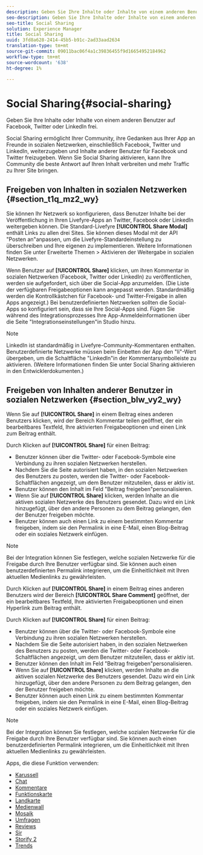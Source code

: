```yaml
---
description: Geben Sie Ihre Inhalte oder Inhalte von einem anderen Benutzer auf Facebook, Twitter oder LinkedIn frei.
seo-description: Geben Sie Ihre Inhalte oder Inhalte von einem anderen Benutzer auf Facebook, Twitter oder LinkedIn frei.
seo-title: Social Sharing
solution: Experience Manager
title: Social Sharing
uuid: 3fd8a628-2414-45b5-b91c-2ad33aad2634
translation-type: tm+mt
source-git-commit: 09011bac06f4a1c39836455f9d16654952184962
workflow-type: tm+mt
source-wordcount: '638'
ht-degree: 1%

---
```



# Social Sharing{#social-sharing}

Geben Sie Ihre Inhalte oder Inhalte von einem anderen Benutzer auf Facebook, Twitter oder LinkedIn frei.

Social Sharing ermöglicht Ihrer Community, ihre Gedanken aus Ihrer App an Freunde in sozialen Netzwerken, einschließlich Facebook, Twitter und LinkedIn, weiterzugeben und Inhalte anderer Benutzer für Facebook und Twitter freizugeben. Wenn Sie Social Sharing aktivieren, kann Ihre Community die beste Antwort auf Ihren Inhalt verbreiten und mehr Traffic zu Ihrer Site bringen.

## Freigeben von Inhalten in sozialen Netzwerken {#section_t1q_mz2_wy}

Sie können Ihr Netzwerk so konfigurieren, dass Benutzer Inhalte bei der Veröffentlichung in Ihren Livefyre-Apps an Twitter, Facebook oder LinkedIn weitergeben können. Die Standard-Livefyre **[!UICONTROL Share Modal]** enthält Links zu allen drei Sites. Sie können dieses Modal mit der API &quot;Posten an&quot;anpassen, um die Livefyre-Standardeinstellung zu überschreiben und Ihre eigenen zu implementieren. Weitere Informationen finden Sie unter Erweiterte Themen > Aktivieren der Weitergabe in sozialen Netzwerken.

Wenn Benutzer auf **[!UICONTROL Share]** klicken, um ihren Kommentar in sozialen Netzwerken (Facebook, Twitter oder LinkedIn) zu veröffentlichen, werden sie aufgefordert, sich über die Social-App anzumelden. (Die Liste der verfügbaren Freigabeoptionen kann angepasst werden. Standardmäßig werden die Kontrollkästchen für Facebook- und Twitter-Freigabe in allen Apps angezeigt.) Bei benutzerdefinierten Netzwerken sollten die Social-Apps so konfiguriert sein, dass sie Ihre Social-Apps sind. Fügen Sie während des Integrationsprozesses Ihre App-Anmeldeinformationen über die Seite &quot;Integrationseinstellungen&quot;in Studio hinzu.

>[!NOTE]
>
>LinkedIn ist standardmäßig in Livefyre-Community-Kommentaren enthalten. Benutzerdefinierte Netzwerke müssen beim Einbetten der App den &quot;li&quot;-Wert übergeben, um die Schaltfläche &quot;LinkedIn&quot;in der Kommentarsymbolleiste zu aktivieren. (Weitere Informationen finden Sie unter Social Sharing aktivieren in den Entwicklerdokumenten.)

## Freigeben von Inhalten anderer Benutzer in sozialen Netzwerken {#section_blw_vy2_wy}

Wenn Sie auf **[!UICONTROL Share]** in einem Beitrag eines anderen Benutzers klicken, wird der Bereich Kommentar teilen geöffnet, der ein bearbeitbares Textfeld, Ihre aktivierten Freigabeoptionen und einen Link zum Beitrag enthält.

Durch Klicken auf **[!UICONTROL Share]** für einen Beitrag:

* Benutzer können über die Twitter- oder Facebook-Symbole eine Verbindung zu ihren sozialen Netzwerken herstellen.
* Nachdem Sie die Seite autorisiert haben, in den sozialen Netzwerken des Benutzers zu posten, werden die Twitter- oder Facebook-Schaltflächen angezeigt, um dem Benutzer mitzuteilen, dass er aktiv ist.
* Benutzer können den Inhalt im Feld &quot;Beitrag freigeben&quot;personalisieren.
* Wenn Sie auf **[!UICONTROL Share]** klicken, werden Inhalte an die aktiven sozialen Netzwerke des Benutzers gesendet. Dazu wird ein Link hinzugefügt, über den andere Personen zu dem Beitrag gelangen, den der Benutzer freigeben möchte.
* Benutzer können auch einen Link zu einem bestimmten Kommentar freigeben, indem sie den Permalink in eine E-Mail, einen Blog-Beitrag oder ein soziales Netzwerk einfügen.

>[!NOTE]
>
>Bei der Integration können Sie festlegen, welche sozialen Netzwerke für die Freigabe durch Ihre Benutzer verfügbar sind. Sie können auch einen benutzerdefinierten Permalink integrieren, um die Einheitlichkeit mit Ihren aktuellen Medienlinks zu gewährleisten.

Durch Klicken auf **[!UICONTROL Share]** in einem Beitrag eines anderen Benutzers wird der Bereich **[!UICONTROL Share Comment]** geöffnet, der ein bearbeitbares Textfeld, Ihre aktivierten Freigabeoptionen und einen Hyperlink zum Beitrag enthält.

Durch Klicken auf **[!UICONTROL Share]** für einen Beitrag:

* Benutzer können über die Twitter- oder Facebook-Symbole eine Verbindung zu ihren sozialen Netzwerken herstellen.
* Nachdem Sie die Seite autorisiert haben, in den sozialen Netzwerken des Benutzers zu posten, werden die Twitter- oder Facebook-Schaltflächen angezeigt, um dem Benutzer mitzuteilen, dass er aktiv ist.
* Benutzer können den Inhalt im Feld &quot;Beitrag freigeben&quot;personalisieren.
* Wenn Sie auf **[!UICONTROL Share]** klicken, werden Inhalte an die aktiven sozialen Netzwerke des Benutzers gesendet. Dazu wird ein Link hinzugefügt, über den andere Personen zu dem Beitrag gelangen, den der Benutzer freigeben möchte.
* Benutzer können auch einen Link zu einem bestimmten Kommentar freigeben, indem sie den Permalink in eine E-Mail, einen Blog-Beitrag oder ein soziales Netzwerk einfügen.

>[!NOTE]
>
>Bei der Integration können Sie festlegen, welche sozialen Netzwerke für die Freigabe durch Ihre Benutzer verfügbar sind. Sie können auch einen benutzerdefinierten Permalink integrieren, um die Einheitlichkeit mit Ihren aktuellen Medienlinks zu gewährleisten.



Apps, die diese Funktion verwenden:

* [Karussell](/help/using/c-about-apps/c-carousel-app/c-carousel-app.md#c_carousel_app)
* [Chat](/help/using/c-about-apps/c-chat-app/c-chat-app.md#c_chat_app)
* [Kommentare](/help/using/c-about-apps/c-comments/c-comments.md)
* [Funktionskarte](/help/using/c-about-apps/c-feature-card-app/c-feature-card-app.md#c_feature_card_app)
* [Landkarte](/help/using/c-about-apps/c-map-app/c-map-app.md#c_map_app)
* [Medienwall](/help/using/c-about-apps/c-media-wall-app/c-media-wall-app.md#c_media_wall_app)
* [Mosaik](/help/using/c-about-apps/c-mosaic-app/c-mosaic-app.md#c_mosaic_app)
* [Umfragen](/help/using/c-about-apps/c-polls-app/c-polls-app.md#c_polls_app)
* [Reviews](/help/using/c-about-apps/c-reviews-app/c-reviews-app.md#c_reviews_app)
* [Sir](/help/using/c-about-apps/c-sidenotes-app/c-sidenotes-app.md#c_sidenotes_app)
* [Storify 2](/help/using/c-about-apps/c-storify2/c-storify2.md#c_storify2)
* [Trends](/help/using/c-about-apps/c-trending-app/c-trending-app.md#c_trending_app)

